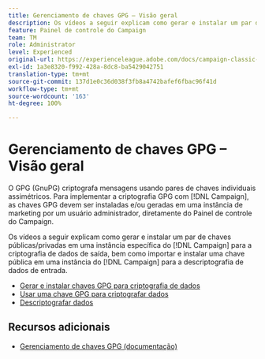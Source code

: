 ```yaml
---
title: Gerenciamento de chaves GPG – Visão geral
description: Os vídeos a seguir explicam como gerar e instalar um par de chaves públicas/privadas em uma instância do Campaign especificada para a criptografia de dados de saída, bem como importar e instalar uma chave pública em uma instância do Campaign para a descriptografia de dados de entrada.
feature: Painel de controle do Campaign
team: TM
role: Administrator
level: Experienced
original-url: https://experienceleague.adobe.com/docs/campaign-classic-learn/tutorials/administrating/control-panel-acc/gpg-key-management/gpg-key-management-overview.html
exl-id: 1a3e8320-f992-428a-8dc8-ba5429042751
translation-type: tm+mt
source-git-commit: 137d1e0c36d038f3fb8a4742bafef6fbac96f41d
workflow-type: tm+mt
source-wordcount: '163'
ht-degree: 100%

---
```


# Gerenciamento de chaves GPG – Visão geral

O GPG (GnuPG) criptografa mensagens usando pares de chaves individuais assimétricos. Para implementar a criptografia GPG com [!DNL Campaign], as chaves GPG devem ser instaladas e/ou geradas em uma instância de marketing por um usuário administrador, diretamente do Painel de controle do Campaign.

Os vídeos a seguir explicam como gerar e instalar um par de chaves públicas/privadas em uma instância específica do [!DNL Campaign] para a criptografia de dados de saída, bem como importar e instalar uma chave pública em uma instância do [!DNL Campaign] para a descriptografia de dados de entrada.

* [Gerar e instalar chaves GPG para criptografia de dados](./generating-and-installing-gpg-keys-for-data-encryption.md)
* [Usar uma chave GPG para criptografar dados](./using-a-gpg-key-to-encrypt-data.md)
* [Descriptografar dados](./decrypting-data.md)

## Recursos adicionais

* [Gerenciamento de chaves GPG (documentação)](https://docs.adobe.com/content/help/pt-BR/control-panel/using/instances-settings/gpg-keys-management.html)
